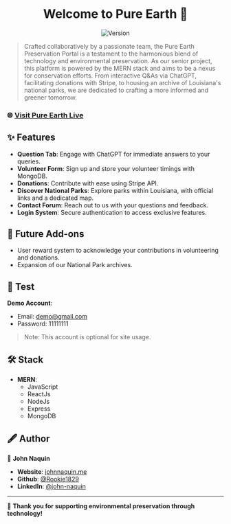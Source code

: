 <h1 align="center">Welcome to Pure Earth 👋</h1>

<p align="center">
  <img alt="Version" src="https://img.shields.io/badge/version-1.0.0-blue.svg?cacheSeconds=2592000" />
</p>

> Crafted collaboratively by a passionate team, the Pure Earth Preservation Portal is a testament to the harmonious blend of technology and environmental preservation. As our senior project, this platform is powered by the MERN stack and aims to be a nexus for conservation efforts. From interactive Q&As via ChatGPT, facilitating donations with Stripe, to housing an archive of Louisiana's national parks, we are dedicated to crafting a more informed and greener tomorrow.

### 🌐 [Visit Pure Earth Live](https://www.pureearth.app/)

## ✨ Features

- **Question Tab**: Engage with ChatGPT for immediate answers to your queries.
- **Volunteer Form**: Sign up and store your volunteer timings with MongoDB.
- **Donations**: Contribute with ease using Stripe API.
- **Discover National Parks**: Explore parks within Louisiana, with official links and a dedicated map.
- **Contact Forum**: Reach out to us with your questions and feedback.
- **Login System**: Secure authentication to access exclusive features.

## 🚀 Future Add-ons

- User reward system to acknowledge your contributions in volunteering and donations.
- Expansion of our National Park archives.

## 🧪 Test

**Demo Account**:
- Email: demo@gmail.com
- Password: 11111111

> Note: This account is optional for site usage.

## 🛠️ Stack

- **MERN**: 
  - JavaScript
  - ReactJs
  - NodeJs
  - Express
  - MongoDB
  
## 🖋 Author

👤 **John Naquin**
- **Website**: [johnnaquin.me](https://johnnaquin.me)
- **Github**: [@Rookie1829](https://github.com/Rookie1829)
- **LinkedIn**: [@john-naquin](https://linkedin.com/in/john-naquin)

---

💚 **Thank you for supporting environmental preservation through technology!**

